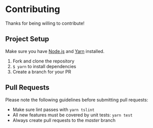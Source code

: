 # Contributing

Thanks for being willing to contribute!

## Project Setup

Make sure you have [Node.js](https://nodejs.org/en) and [Yarn](https://yarnpkg.com/en) installed.

1. Fork and clone the repository
1. `$ yarn` to install dependencies
1. Create a branch for your PR

## Pull Requests

Please note the following guidelines before submitting pull requests:

* Make sure lint passes with `yarn tslint`
* All new features must be covered by unit tests: `yarn test`
* Always create pull requests to the _master_ branch
